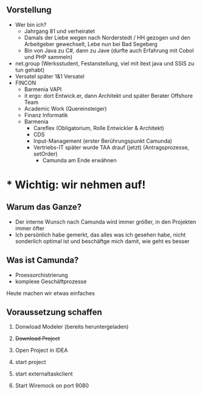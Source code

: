 ## Vorstellung

* Wer bin ich?
	* Jahrgang 81 und verheiratet
	* Damals der Liebe wegen nach Norderstedt / HH gezogen und den Arbeitgeber gewechselt, Lebe nun bei Bad Segeberg
	* Bin von Java zu C#, dann zu Jave (durfte auch Erfahrung mit Cobol und PHP sammeln)
* net.group (Werksstudent, Festanstellung, viel mit itext java und SSIS zu tun gehabt)
* Versatel später 1&1 Versatel
* FINCON
	* Barmenia VAPI
	* it ergo: dort Entwick.er, dann Architekt und später Berater Offshore Team
	* Academic Work (Quereinsteiger)
	* Finanz Informatik
	* Barmenia 
		* Careflex (Obligatorium, Rolle Entwickler & Architekt)
		* CDS
		* Input-Management (erster Berührungspunkt Camunda)
		* Vertriebs-IT später wurde TAA drauf (jetzt) (Antragsprozesse, setOrder)
			* Camunda am Ende erwähnen


# * **Wichtig: wir nehmen auf!**

## Warum das Ganze?

* Der interne Wunsch nach Camunda wird immer größer, in den Projekten immer öfter
* Ich persönlich habe gemerkt, das alles was ich gesehen habe, nicht sonderlich optimal ist und beschäftge mich damit, wie geht es besser



## Was ist Camunda?

* Proessorchistrierung
* komplexe Geschäftprozesse

Heute machen wir etwas einfaches

## Voraussetzung schaffen

1. Donwload Modeler (bereits heruntergeladen)
2. ~~Download Project~~

3. Open Project in IDEA
4. start project
5. start externaltaskclient
6.  Start Wiremock on port 9080